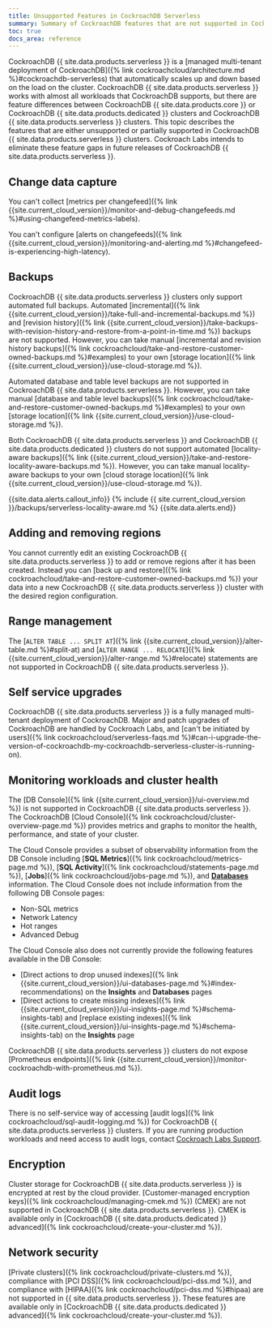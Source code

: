 ```yaml
---
title: Unsupported Features in CockroachDB Serverless
summary: Summary of CockroachDB features that are not supported in CockroachDB Serverless
toc: true
docs_area: reference
---
```


CockroachDB {{ site.data.products.serverless }} is a [managed multi-tenant deployment of CockroachDB]({% link cockroachcloud/architecture.md %}#cockroachdb-serverless) that automatically scales up and down based on the load on the cluster. CockroachDB {{ site.data.products.serverless }} works with almost all workloads that CockroachDB supports, but there are feature differences between CockroachDB {{ site.data.products.core }} or CockroachDB {{ site.data.products.dedicated }} clusters and CockroachDB {{ site.data.products.serverless }} clusters. This topic describes the features that are either unsupported or partially supported in CockroachDB {{ site.data.products.serverless }} clusters. Cockroach Labs intends to eliminate these feature gaps in future releases of CockroachDB {{ site.data.products.serverless }}.

## Change data capture

You can't collect [metrics per changefeed]({% link {{site.current_cloud_version}}/monitor-and-debug-changefeeds.md %}#using-changefeed-metrics-labels).

You can't configure [alerts on changefeeds]({% link {{site.current_cloud_version}}/monitoring-and-alerting.md %}#changefeed-is-experiencing-high-latency).

## Backups

CockroachDB {{ site.data.products.serverless }} clusters only support automated full backups. Automated [incremental]({% link {{site.current_cloud_version}}/take-full-and-incremental-backups.md %}) and [revision history]({% link {{site.current_cloud_version}}/take-backups-with-revision-history-and-restore-from-a-point-in-time.md %}) backups are not supported. However, you can take manual [incremental and revision history backups]({% link cockroachcloud/take-and-restore-customer-owned-backups.md %}#examples) to your own [storage location]({% link {{site.current_cloud_version}}/use-cloud-storage.md %}).

Automated database and table level backups are not supported in CockroachDB {{ site.data.products.serverless }}. However, you can take manual [database and table level backups]({% link cockroachcloud/take-and-restore-customer-owned-backups.md %}#examples) to your own [storage location]({% link {{site.current_cloud_version}}/use-cloud-storage.md %}).

Both CockroachDB {{ site.data.products.serverless }} and CockroachDB {{ site.data.products.dedicated }} clusters do not support automated [locality-aware backups]({% link {{site.current_cloud_version}}/take-and-restore-locality-aware-backups.md %}). However, you can take manual locality-aware backups to your own [cloud storage location]({% link {{site.current_cloud_version}}/use-cloud-storage.md %}).

{{site.data.alerts.callout_info}}
{% include {{ site.current_cloud_version }}/backups/serverless-locality-aware.md %}
{{site.data.alerts.end}}

## Adding and removing regions

You cannot currently edit an existing CockroachDB {{ site.data.products.serverless }} to add or remove regions after it has been created. Instead you can [back up and restore]({% link cockroachcloud/take-and-restore-customer-owned-backups.md %}) your data into a new CockroachDB {{ site.data.products.serverless }} cluster with the desired region configuration.

## Range management

The [`ALTER TABLE ... SPLIT AT`]({% link {{site.current_cloud_version}}/alter-table.md %}#split-at) and [`ALTER RANGE ... RELOCATE`]({% link {{site.current_cloud_version}}/alter-range.md %}#relocate) statements are not supported in CockroachDB {{ site.data.products.serverless }}.

## Self service upgrades

CockroachDB {{ site.data.products.serverless }} is a fully managed multi-tenant deployment of CockroachDB. Major and patch upgrades of CockroachDB are handled by Cockroach Labs, and [can't be initiated by users]({% link cockroachcloud/serverless-faqs.md %}#can-i-upgrade-the-version-of-cockroachdb-my-cockroachdb-serverless-cluster-is-running-on).

## Monitoring workloads and cluster health

The [DB Console]({% link {{site.current_cloud_version}}/ui-overview.md %}) is not supported in CockroachDB {{ site.data.products.serverless }}. The CockroachDB [Cloud Console]({% link cockroachcloud/cluster-overview-page.md %}) provides metrics and graphs to monitor the health, performance, and state of your cluster.

The Cloud Console provides a subset of observability information from the DB Console including [**SQL Metrics**]({% link cockroachcloud/metrics-page.md %}), [**SQL Activity**]({% link cockroachcloud/statements-page.md %}), [**Jobs**]({% link cockroachcloud/jobs-page.md %}), and [**Databases**](databases-page.html) information. The Cloud Console does not include information from the following DB Console pages:

- Non-SQL metrics
- Network Latency
- Hot ranges
- Advanced Debug

The Cloud Console also does not currently provide the following features available in the DB Console:

- [Direct actions to drop unused indexes]({% link {{site.current_cloud_version}}/ui-databases-page.md %}#index-recommendations) on the **Insights** and **Databases** pages
- [Direct actions to create missing indexes]({% link {{site.current_cloud_version}}/ui-insights-page.md %}#schema-insights-tab) and [replace existing indexes]({% link {{site.current_cloud_version}}/ui-insights-page.md %}#schema-insights-tab) on the **Insights** page

CockroachDB {{ site.data.products.serverless }} clusters do not expose [Prometheus endpoints]({% link {{site.current_cloud_version}}/monitor-cockroachdb-with-prometheus.md %}).

## Audit logs

There is no self-service way of accessing [audit logs]({% link cockroachcloud/sql-audit-logging.md %}) for CockroachDB {{ site.data.products.serverless }} clusters. If you are running production workloads and need access to audit logs, contact [Cockroach Labs Support](https://support.cockroachlabs.com).

## Encryption

Cluster storage for CockroachDB {{ site.data.products.serverless }} is encrypted at rest by the cloud provider. [Customer-managed encryption keys]({% link cockroachcloud/managing-cmek.md %}) (CMEK) are not supported in CockroachDB {{ site.data.products.serverless }}. CMEK is available only in [CockroachDB {{ site.data.products.dedicated }} advanced]({% link cockroachcloud/create-your-cluster.md %}).

## Network security

[Private clusters]({% link cockroachcloud/private-clusters.md %}), compliance with [PCI DSS]({% link cockroachcloud/pci-dss.md %}), and compliance with [HIPAA]({% link cockroachcloud/pci-dss.md %}#hipaa) are not supported in {{ site.data.products.serverless }}. These features are available only in [CockroachDB {{ site.data.products.dedicated }} advanced]({% link cockroachcloud/create-your-cluster.md %}).
